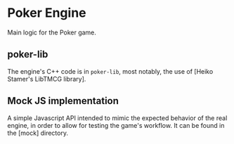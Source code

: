 # Poker Engine

Main logic for the Poker game.

## poker-lib

The engine's C++ code is in `poker-lib`, most notably, the use of [Heiko Stamer's LibTMCG library].

## Mock JS implementation

A simple Javascript API intended to mimic the expected behavior of the real engine, in order to allow for testing the game's workflow. It can be found in the [mock] directory.
